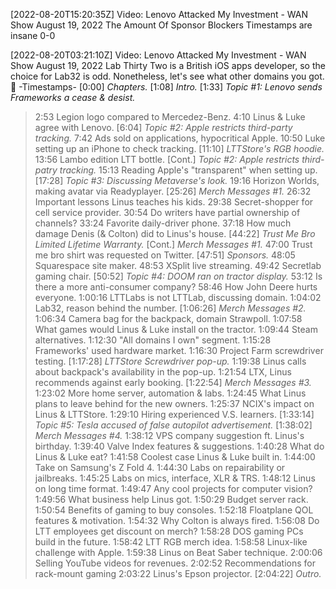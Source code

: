 [2022-08-20T15:20:35Z] Video: Lenovo Attacked My Investment  - WAN Show August 19, 2022 
The Amount Of Sponsor Blockers Timestamps are insane 0-0

[2022-08-20T03:21:10Z] Video: Lenovo Attacked My Investment  - WAN Show August 19, 2022 
Lab Thirty Two is a British iOS apps developer, so the choice for Lab32 is odd. Nonetheless, let's see what other domains you got. :eyes:
-Timestamps-
[0:00] *Chapters.*
[1:08] *Intro.*
[1:33] *Topic #1: Lenovo sends Frameworks a cease & desist.*
   > 2:53 Legion logo compared to Mercedez-Benz.
   > 4:10 Linus & Luke agree with Lenovo.
[6:04] *Topic #2: Apple restricts third-party tracking.*
   > 7:42 Ads sold on applications, hypocritical Apple.
   > 10:50 Luke setting up an iPhone to check tracking.
[11:10] *LTTStore's RGB hoodie.*
   > 13:56 Lambo edition LTT bottle.
[Cont.] *Topic #2: Apple restricts third-patry tracking.*
   > 15:13 Reading Apple's "transparent" when setting up.
[17:28] *Topic #3: Discussing Metaverse's look.*
   > 19:16 Horizon Worlds, making avatar via Readyplayer.
[25:26] *Merch Messages #1.*
   > 26:32 Important lessons Linus teaches his kids.
   > 29:38 Secret-shopper for cell service provider.
   > 30:54 Do writers have partial ownership of channels?
   > 33:24 Favorite daily-driver phone.
   > 37:18 How much damage Denis (& Colton) did to Linus's house.
[44:22] *Trust Me Bro Limited Lifetime Warranty.*
[Cont.] *Merch Messages #1.*
   > 47:00 Trust me bro shirt was requested on Twitter.
[47:51] *Sponsors.*
   > 48:05 Squarespace site maker.
   > 48:53 XSplit live streaming.
   > 49:42 Secretlab gaming chair.
[50:52] *Topic #4: DOOM ran on tractor display.*
   > 53:12 Is there a more anti-consumer company?
   > 58:46 How John Deere hurts everyone.
   > 1:00:16 LTTLabs is not LTTLab, discussing domain.
   > 1:04:02 Lab32, reason behind the number.
[1:06:26] *Merch Messages #2.*
   > 1:06:34 Camera bag for the backpack, domain Strawpoll.
   > 1:07:58 What games would Linus & Luke install on the tractor.
   > 1:09:44 Steam alternatives.
   > 1:12:30 "All domains I own" segment.
   > 1:15:28 Frameworks' used hardware market.
   > 1:16:30 Project Farm screwdriver testing.
[1:17:28] *LTTStore Screwdriver pop-up.*
   > 1:19:38 Linus calls about backpack's availability in the pop-up.
   > 1:21:54 LTX, Linus recommends against early booking.
[1:22:54] *Merch Messages #3.*
   > 1:23:02 More home server, automation & labs.
   > 1:24:45 What Linus plans to leave behind for the new owners.
   > 1:25:37 NCIX's impact on Linus & LTTStore.
   > 1:29:10 Hiring experienced V.S. learners.
[1:33:14] *Topic #5: Tesla accused of false autopilot advertisement.*
[1:38:02] *Merch Messages #4.*
   > 1:38:12 VPS company suggestion ft. Linus's birthday.
   > 1:39:40 Valve Index features & suggestions.
   > 1:40:28 What do Linus & Luke eat?
   > 1:41:58 Coolest case Linus & Luke built in.
   > 1:44:00 Take on Samsung's Z Fold 4.
   > 1:44:30 Labs on repairability or jailbreaks.
   > 1:45:25 Labs on mics, interface, XLR & TRS.
   > 1:48:12 Linus on long time format.
   > 1:49:47 Any cool projects for computer vision?
   > 1:49:56 What business help Linus got.
   > 1:50:29 Budget server rack.
   > 1:50:54 Benefits of gaming to buy consoles.
   > 1:52:18 Floatplane QOL features & motivation.
   > 1:54:32 Why Colton is always fired.
   > 1:56:08 Do LTT employees get discount on merch?
   > 1:58:28 DOS gaming PCs build in the future.
   > 1:58:42 LTT RGB merch idea.
   > 1:58:58 Linux-like challenge with Apple.
   > 1:59:38 Linus on Beat Saber technique.
   > 2:00:06 Selling YouTube videos for revenues.
   > 2:02:52 Recommendations for rack-mount gaming
   > 2:03:22 Linus's Epson projector.
[2:04:22] *Outro.*

